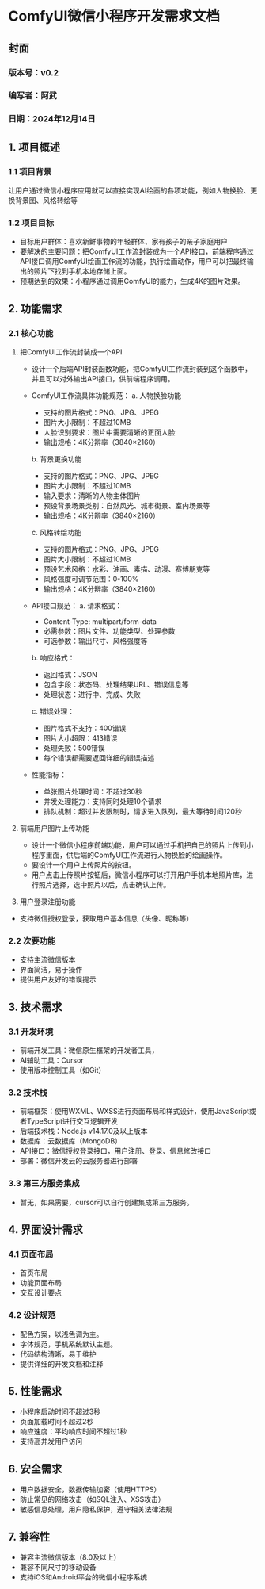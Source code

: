 # ComfyUI微信小程序开发需求文档
## 封面
### 版本号：v0.2
### 编写者：阿武
### 日期：2024年12月14日

## 1. 项目概述
### 1.1 项目背景
让用户通过微信小程序应用就可以直接实现AI绘画的各项功能，例如人物换脸、更换背景图、风格转绘等

### 1.2 项目目标
- 目标用户群体：喜欢新鲜事物的年轻群体、家有孩子的亲子家庭用户
- 要解决的主要问题：把ComfyUI工作流封装成为一个API接口，前端程序通过API接口调用ComfyUI绘画工作流的功能，执行绘画动作，用户可以把最终输出的照片下找到手机本地存储上面。
- 预期达到的效果：小程序通过调用ComfyUI的能力，生成4K的图片效果。

## 2. 功能需求
### 2.1 核心功能
1. 把ComfyUI工作流封装成一个API
   - 设计一个后端API封装函数功能，把ComfyUI工作流封装到这个函数中，并且可以对外输出API接口，供前端程序调用。
   - ComfyUI工作流具体功能规范：
     a. 人物换脸功能
        - 支持的图片格式：PNG、JPG、JPEG
        - 图片大小限制：不超过10MB
        - 人脸识别要求：图片中需要清晰的正面人脸
        - 输出规格：4K分辨率（3840×2160）
     
     b. 背景更换功能
        - 支持的图片格式：PNG、JPG、JPEG
        - 图片大小限制：不超过10MB
        - 输入要求：清晰的人物主体图片
        - 预设背景场景类别：自然风光、城市街景、室内场景等
        - 输出规格：4K分辨率（3840×2160）
     
     c. 风格转绘功能
        - 支持的图片格式：PNG、JPG、JPEG
        - 图片大小限制：不超过10MB
        - 预设艺术风格：水彩、油画、素描、动漫、赛博朋克等
        - 风格强度可调节范围：0-100%
        - 输出规格：4K分辨率（3840×2160）

   - API接口规范：
     a. 请求格式：
        - Content-Type: multipart/form-data
        - 必需参数：图片文件、功能类型、处理参数
        - 可选参数：输出尺寸、风格强度等
     
     b. 响应格式：
        - 返回格式：JSON
        - 包含字段：状态码、处理结果URL、错误信息等
        - 处理状态：进行中、完成、失败
     
     c. 错误处理：
        - 图片格式不支持：400错误
        - 图片大小超限：413错误
        - 处理失败：500错误
        - 每个错误都需要返回详细的错误描述

   - 性能指标：
     - 单张图片处理时间：不超过30秒
     - 并发处理能力：支持同时处理10个请求
     - 排队机制：超过并发限制时，请求进入队列，最大等待时间120秒

2. 前端用户图片上传功能
   - 设计一个微信小程序前端功能，用户可以通过手机把自己的照片上传到小程序里面，供后端的ComfyUI工作流进行人物换脸的绘画操作。
   - 要设计一个用户上传照片的按钮。
   - 用户点击上传照片按钮后，微信小程序可以打开用户手机本地照片库，进行照片选择，选中照片以后，点击确认上传。
3. 用户登录注册功能
- 支持微信授权登录，获取用户基本信息（头像、昵称等）

### 2.2 次要功能
- 支持主流微信版本
- 界面简洁，易于操作
- 提供用户友好的错误提示

## 3. 技术需求
### 3.1 开发环境
- 前端开发工具：微信原生框架的开发者工具，
- AI辅助工具：Cursor
- 使用版本控制工具（如Git）

### 3.2 技术栈
- 前端框架：使用WXML、WXSS进行页面布局和样式设计，使用JavaScript或者TypeScript进行交互逻辑开发
- 后端技术栈：Node.js v14.17.0及以上版本
- 数据库：云数据库（MongoDB）
- API接口：微信授权登录接口，用户注册、登录、信息修改接口
- 部署：微信开发云的云服务器进行部署

### 3.3 第三方服务集成
- 暂无，如果需要，cursor可以自行创建集成第三方服务。

## 4. 界面设计需求
### 4.1 页面布局
- 首页布局
- 功能页面布局
- 交互设计要点

### 4.2 设计规范
- 配色方案，以浅色调为主。
- 字体规范，手机系统默认主题。
- 代码结构清晰，易于维护
- 提供详细的开发文档和注释

## 5. 性能需求
- 小程序启动时间不超过3秒
- 页面加载时间不超过2秒
- 响应速度：平均响应时间不超过1秒
- 支持高并发用户访问

## 6. 安全需求
- 用户数据安全，数据传输加密（使用HTTPS）
- 防止常见的网络攻击（如SQL注入、XSS攻击）
- 敏感信息处理，用户隐私保护，遵守相关法律法规

## 7. 兼容性
- 兼容主流微信版本（8.0及以上）
- 兼容不同尺寸的移动设备
- 支持iOS和Android平台的微信小程序系统

